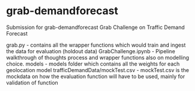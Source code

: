 # grab-demandforecast
Submission for grab-demandforecast Grab Challenge on Traffic Demand Forecast

grab.py - contains all the wrapper functions which would train and ingest the data for evaluation (holdout data)
GrabChallenge.ipynb - Pipeline walkthrough of thoughts process and wrapper functions also on modelling choice.
models - models folder which contains all the weights for each geolocation model
trafficDemandData/mockTest.csv - mockTest.csv is the mockdata on how the evaluation function will have to be used, mainly for validation of function
